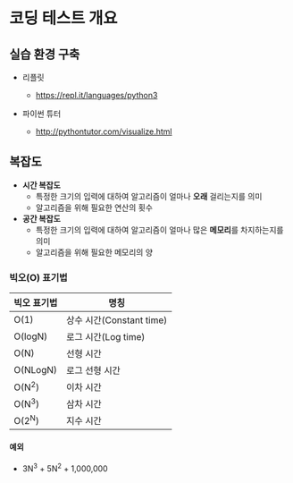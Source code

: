 # 코딩 테스트 개요



## 실습 환경 구축

* 리플릿
  * https://repl.it/languages/python3

* 파이썬 튜터
  * http://pythontutor.com/visualize.html



## 복잡도

* **시간 복잡도**
  * 특정한 크기의 입력에 대하여 알고리즘이 얼마나 **오래** 걸리는지를 의미
  * 알고리즘을 위해 필요한 연산의 횟수
* **공간 복잡도**
  * 특정한 크기의 입력에 대하여 알고리즘이 얼마나 많은 **메모리**를 차지하는지를 의미
  * 알고리즘을 위해 필요한 메모리의 양

### 빅오(O) 표기법

| 빅오 표기법 | 명칭 |
| ----------- | ---- |
| O(1)        | 상수 시간(Constant time) |
| O(logN)     | 로그 시간(Log time) |
| O(N)        | 선형 시간 |
| O(NLogN)    | 로그 선형 시간 |
| O(N<sup>2</sup>) | 이차 시간 |
| O(N<sup>3</sup>) | 삼차 시간 |
| O(2<sup>N</sup>) | 지수 시간 |



#### 예외

* 3N<sup>3</sup> + 5N<sup>2</sup> + 1,000,000